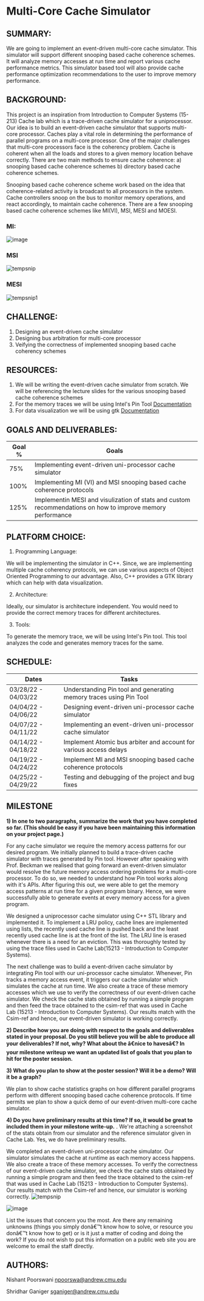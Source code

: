 # Multi-Core Cache Simulator

## SUMMARY:

We are going to implement an event-driven multi-core cache simulator. This simulator will support different snooping based cache coherence schemes. It will analyze memory accesses at run time and report various cache performance metrics. This simulator based tool will also provide cache performance optimization recommendations to the user to improve memory performance.

## BACKGROUND:

This project is an inspiration from Introduction to Computer Systems (15-213) Cache lab which is a trace-driven cache simulator for a uniprocessor. Our idea is to build an event-driven cache simulator that supports multi-core processor. Caches play a vital role in determining the performance of parallel programs on a multi-core processor. One of the major challenges that multi-core processors face is the coherency problem. Cache is coherent when all the loads and stores to a given memory location behave correctly. There are two main methods to ensure cache coherence: a) snooping based cache coherence schemes b) directory based cache coherence schemes. 

Snooping based cache coherence scheme work based on the idea that coherence-related activity is broadcast to all processors in the system. Cache controllers snoop on the bus to monitor memory operations, and react accordingly, to maintain cache coherence. There are a few snooping based cache coherence schemes like MI(VI), MSI, MESI and MOESI. 

### MI:

![image](https://user-images.githubusercontent.com/80713159/159839944-505bf792-c69b-4556-ac90-35a748906504.png)

### MSI

![tempsnip](https://user-images.githubusercontent.com/80713159/159840351-fe896d5c-6f04-4c65-b93e-15dc999fee7e.png)

### MESI

![tempsnip1](https://user-images.githubusercontent.com/80713159/159840596-00ec5f54-2cdf-4fae-b2b4-d2395418cc56.png)


## CHALLENGE:

1) Designing an event-driven cache simulator 
1) Designing bus arbitration for multi-core processor
2) Veifying the correctness of implemented snooping based cache coherency schemes

## RESOURCES:

1) We will be writing the event-driven cache simulator from scratch. We will be referencing the lecture slides for the various snooping based cache coherence schemes 
2) For the memory traces we will be using Intel's Pin Tool [Documentation](https://www.intel.com/content/www/us/en/developer/articles/tool/pin-a-dynamic-binary-instrumentation-tool.html)
3) For data visualization we will be using gtk [Documentation](https://www.gtk.org/docs/)

## GOALS AND DELIVERABLES:

| Goal % | Goals |
| ----------- | ----------- |
| 75% | Implementing event-driven uni-processor cache simulator |
| 100% | Implementing MI (VI) and MSI snooping based cache coherence protocols | 
| 125% | Implementin MESI and visulization of stats and custom recommendations on how to improve memory performance | 
## PLATFORM CHOICE:

1) Programming Language:

We will be implementing the simulator in C++. Since, we are implementing multiple cache coherency protocols, we can use various aspects of Object Oriented Programming to our advantage. Also, C++ provides a GTK library which can help with data visualization.

2) Architecture:

Ideally, our simulator is architecture independent. You would need to provide the correct memory traces for different architectures.

3) Tools:

To generate the memory trace, we will be using Intel's Pin tool. This tool analyzes the code and generates memory traces for the same.

## SCHEDULE:

| Dates | Tasks |
| ----------- | ----------- |
| 03/28/22 - 04/03/22 | Understanding Pin tool and generating memory traces using Pin Tool |
| 04/04/22 - 04/06/22 | Designing event-driven uni-processor cache simulator | 
| 04/07/22 - 04/11/22 | Implementing an event-driven uni-processor cache simulator |
| 04/14/22 - 04/18/22 | Implement Atomic bus arbiter and account for various access delays |
| 04/19/22 - 04/24/22 | Implement MI and MSI snooping based cache coherence protocols  | 
| 04/25/22 - 04/29/22 | Testing and debugging of the project and bug fixes | 

## MILESTONE

**1) In one to two paragraphs, summarize the work that you have completed so far. (This should be easy if you have been maintaining this information on your project page.)**

For any cache simulator we require the memory access patterns for our desired program. We initially planned to build a trace-driven cache simulator with traces generated by Pin tool. However after speaking with Prof. Beckman we realised that going forward an event-driven simulator would resolve the future memory access ordering problems for a multi-core processor. To do so, we needed to understand how Pin tool works along with it's APIs. After figuring this out, we were able to get the memory access patterns at run time for a given program binary. Hence, we were successfully able to generate events at every memory access for a given program.

We designed a uniprocessor cache simulator using C++ STL library and implemented it. To implement a LRU policy, cache lines are implemented using lists, the recently used cache line is pushed back and the least recently used cache line is at the front of the list. The LRU line is erased whenever there is a need for an eviction. This was thoroughly tested by using the trace files used in Cache Lab(15213 - Introduction to Computer Systems). 

The next challenge was to build a event-driven cache simulator by integrating Pin tool with our uni-processor cache simulator. Whenever, Pin tracks a memory access event, it triggers our cache simulator which simulates the cache at run time. We also create a trace of these memory accesses which we use to verify the correctness of our event-driven cache simulator. We check the cache stats obtained by running a simple program and then feed the trace obtained to the csim-ref that was used in Cache Lab (15213 - Introduction to Computer Systems). Our results match with the Csim-ref and hence, our event-driven simulator is working correctly.

**2) Describe how you are doing with respect to the goals and deliverables stated in your proposal. Do you still believe you will be able to produce all your deliverables? If not, why? What about the â€nice to havesâ€? In your milestone writeup we want an updated list of goals that you plan to hit for the poster session.**


**3) What do you plan to show at the poster session? Will it be a demo? Will it be a graph?**

We plan to show cache statistics graphs on how different parallel programs perform with different snooping based cache coherence protocols. If time permits we plan to show a quick demo of our event-driven multi-core cache simulator.  

**4) Do you have preliminary results at this time? If so, it would be great to included them in your milestone write-up.**
. We're attaching a screenshot of the stats obtain from our simulator and the reference simulator given in Cache Lab.
Yes, we do have preliminary results. 

We completed an event-driven uni-processor cache simulator. Our simulator simulates the cache at runtime as each memory access happens. We also create a trace of these memory accesses. To verify the correctness of our event-driven cache simulator, we check the cache stats obtained by running a simple program and then feed the trace obtained to the csim-ref that was used in Cache Lab (15213 - Introduction to Computer Systems). Our results match with the Csim-ref and hence, our simulator is working correctly.
![tempsnip](https://user-images.githubusercontent.com/80713159/162825829-87f7866e-e06a-4e3f-9201-2818fcf052f4.png)

![image](https://user-images.githubusercontent.com/80713159/162825489-a63de862-6f50-4813-8800-d2d7c624cd04.png)



List the issues that concern you the most. Are there any remaining unknowns (things you simply donâ€™t know how to solve, or resource you donâ€™t know how to get) or is it just a matter of coding and doing the work? If you do not wish to put this information on a public web site you are welcome to email the staff directly.
## AUTHORS:

Nishant Poorswani [npoorswa@andrew.cmu.edu](npoorswa@andrew.cmu.edu)

Shridhar Ganiger [sganiger@andrew.cmu.edu](sganiger@andrew.cmu.edu)
